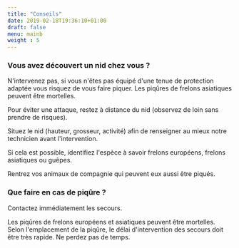 ```yaml
---
title: "Conseils"
date: 2019-02-18T19:36:10+01:00
draft: false
menu: mainb
weight : 5
---
```


<h3>Vous avez découvert un nid chez vous ?</h3>
<p class="lead">N'intervenez pas, si vous n'êtes pas équipé d'une tenue de protection adaptée vous risquez de vous faire piquer. Les piqûres de frelons asiatiques peuvent être mortelles.</p>
<p>Pour éviter une attaque, restez à distance du nid (observez de loin sans prendre de risques).</p>
<p>Situez le nid (hauteur, grosseur, activité) afin de renseigner au mieux notre technicien avant l'intervention.</p>
<p>Si cela est possible, identifiez l'espèce à savoir frelons européens, frelons asiatiques ou guêpes.</p>
<p>Rentrez vos animaux de compagnie qui peuvent eux aussi être piqués.</p>
<h3>Que faire en cas de piqûre ? </h3>
<p class="lead">Contactez immédiatement les secours.</p>
<p>Les piqûres de frelons européens et asiatiques peuvent être mortelles. Selon l'emplacement de la piqûre, le délai d'intervention des secours doit être très rapide. Ne perdez pas de temps.</p>

